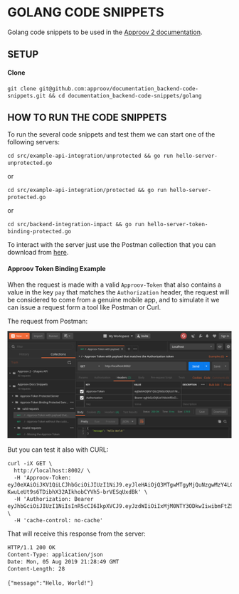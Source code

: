 # GOLANG CODE SNIPPETS

Golang code snippets to be used in the [Approov 2 documentation](https://approov.io/docs/).

## SETUP

#### Clone

```
git clone git@github.com:approov/documentation_backend-code-snippets.git && cd documentation_backend-code-snippets/golang
```


## HOW TO RUN THE CODE SNIPPETS

To run the several code snippets and test them we can start one of the following servers:

```
cd src/example-api-integration/unprotected && go run hello-server-unprotected.go
```
or
```
cd src/example-api-integration/protected && go run hello-server-protected.go
```
or
```
cd src/backend-integration-impact && go run hello-server-token-binding-protected.go
```

To interact with the server just use the Postman collection that you can download from [here](./../api.postman_collection.json).


#### Approov Token Binding Example

When the request is made with a valid `Approov-Token` that also contains a value in the key `pay` that matches the `Authorization` header, the request will be considered to come from a genuine mobile app, and to simulate it we can issue a request form a tool like Postman or Curl.

The request from Postman:

![Valid Approov Token Binding Request Example](./../.assets/img/postman-valid-approov-token-binding.png)

But you can test it also with CURL:

```
curl -iX GET \
  http://localhost:8002/ \
  -H 'Approov-Token: eyJ0eXAiOiJKV1QiLCJhbGciOiJIUzI1NiJ9.eyJleHAiOjQ3MTgwMTgyMjQuNzgwMzY4LCJwYXkiOiJWUUZGUEpaNjgyYU90eFJNanowa3RDSG15V2VFRWVTTXZYaDF1RDhKM3ZrPSJ9.N-KwuLeUt9s6TDibhX32AIkhobCYVh5-brVESqUxdBk' \
  -H 'Authorization: Bearer eyJhbGciOiJIUzI1NiIsInR5cCI6IkpXVCJ9.eyJzdWIiOiIxMjM0NTY3ODkwIiwibmFtZSI6IkpvaG4gRG9lIiwiaWF0IjoxNTE2MjM5MDIyfQ.SflKxwRJSMeKKF2QT4fwpMeJf36POk6yJV_adQssw5c' \
  -H 'cache-control: no-cache'
```

That will receive this response from the server:

```
HTTP/1.1 200 OK
Content-Type: application/json
Date: Mon, 05 Aug 2019 21:28:49 GMT
Content-Length: 28

{"message":"Hello, World!"}
```

